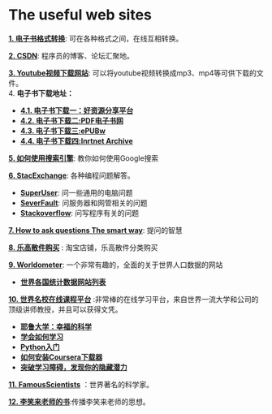 # The useful web sites

[**1. 电子书格式转换**](https://convertio.co/download/f20140181aa5325dcff28a5adc3e9fdd64b1b1/): 可在各种格式之间，在线互相转换。

[**2. CSDN**](https://www.csdn.net/): 程序员的博客、论坛汇聚地。

[**3. Youtube视频下载网站**](https://www.youtubeconverter.io/en2): 可以将youtube视频转换成mp3、mp4等可供下载的文件。  
4. **电子书下载地址：**  
* [**4.1. 电子书下载一：好资源分享平台**](http://www.lingocn.com/)  
* [**4.2. 电子书下载二:PDF电子书网**](https://www.xgv5.com/24.html)  
* [**4.3. 电子书下载三:ePUBw**](https://epubw.com/)  
* [**4.4. 电子书下载四:Inrtnet Archive**](https://archive.org/)

[**5. 如何使用搜索引擎**](https://www.lifehack.org/articles/technology/20-tips-use-google-search-efficiently.html): 教你如何使用Google搜索

[**6. StacExchange**](https://stackoverflow.com/): 各种编程问题解答。  
* [**SuperUser**](https://superuser.com/): 问一些通用的电脑问题
* [**SeverFault**](https://serverfault.com/): 问服务器和网管相关的问题
* [**Stackoverflow**](https://stackoverflow.com/): 问写程序有关的问题

[**7. How to ask questions The smart way**](https://github.com/ryanhanwu/How-To-Ask-Questions-The-Smart-Way/blob/master/README-zh_CN.md): 提问的智慧

[**8. 乐高散件购买**](https://item.taobao.com/item.htm?spm=2013.1.0.0.4c3156dbuYOL25&id=42929923254&scm=1007.12144.95220.42296_0_0&pvid=ac7f1542-8316-4cc3-90e3-b90450c85479&utparam=%7B%22x_hestia_source%22%3A%2242296%22%2C%22x_object_type%22%3A%22item%22%2C%22x_mt%22%3A0%2C%22x_src%22%3A%2242296%22%2C%22x_pos%22%3A3%2C%22x_pvid%22%3A%22ac7f1542-8316-4cc3-90e3-b90450c85479%22%2C%22x_object_id%22%3A42929923254%7D) : 淘宝店铺，乐高散件分类购买

[**9. Worldometer**](https://www.worldometers.info/): 一个非常有趣的，全面的关于世界人口数据的网站  
* [**世界各国统计数据网站列表**](https://www.worldometers.info/sources/)

[**10. 世界名校在线课程平台**](https://about.coursera.org/) :非常棒的在线学习平台，来自世界一流大学和公司的顶级讲师教授，并且可以获得文凭。
* [**耶鲁大学：幸福的科学**](https://www.coursera.org/learn/the-science-of-well-being/home/welcome)
* [**学会如何学习**](https://www.coursera.org/learn/ruhe-xuexi#syllabus)
* [**Python入门**](https://www.coursera.org/learn/python?specialization=python#syllabus)
* [**如何安装Coursera下载器**](https://github.com/coursera-dl/coursera-dl#coursera-downloader)
* [**突破学习障碍，发现你的隐藏潜力**](https://www.coursera.org/learn/mindshift#syllabus)

[**11. FamousScientists**](https://www.famousscientists.org/) ：世界著名的科学家。

[**12. 李笑来老师的书**](http://xiaolai.co/search):传播李笑来老师的思想。